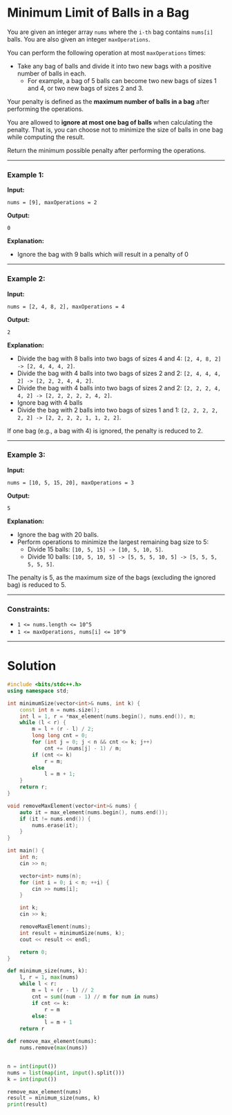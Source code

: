 # Minimum Limit of Balls in a Bag 

You are given an integer array `nums` where the `i-th` bag contains `nums[i]` balls. You are also given an integer `maxOperations`.

You can perform the following operation at most `maxOperations` times:

- Take any bag of balls and divide it into two new bags with a positive number of balls in each.
    - For example, a bag of 5 balls can become two new bags of sizes 1 and 4, or two new bags of sizes 2 and 3.

Your penalty is defined as the **maximum number of balls in a bag** after performing the operations.

You are allowed to **ignore at most one bag of balls** when calculating the penalty. That is, you can choose not to minimize the size of balls in one bag while computing the result.

Return the minimum possible penalty after performing the operations.

---

### **Example 1:**

**Input:**
```
nums = [9], maxOperations = 2
```

**Output:**
```
0
```

**Explanation:**
- Ignore the bag with 9 balls which will result in a penalty of 0

---

### **Example 2:**

**Input:**
```
nums = [2, 4, 8, 2], maxOperations = 4
```

**Output:**
```
2
```

**Explanation:**
- Divide the bag with 8 balls into two bags of sizes 4 and 4: `[2, 4, 8, 2] -> [2, 4, 4, 4, 2]`.
- Divide the bag with 4 balls into two bags of sizes 2 and 2: `[2, 4, 4, 4, 2] -> [2, 2, 2, 4, 4, 2]`.
- Divide the bag with 4 balls into two bags of sizes 2 and 2: `[2, 2, 2, 4, 4, 2] -> [2, 2, 2, 2, 2, 4, 2]`.
- Ignore bag with 4 balls
- Divide the bag with 2 balls into two bags of sizes 1 and 1: `[2, 2, 2, 2, 2, 2] -> [2, 2, 2, 2, 1, 1, 2, 2]`.

If one bag (e.g., a bag with 4) is ignored, the penalty is reduced to 2.

---

### **Example 3:**

**Input:**
```
nums = [10, 5, 15, 20], maxOperations = 3
```

**Output:**
```
5
```

**Explanation:**
- Ignore the bag with 20 balls.
- Perform operations to minimize the largest remaining bag size to 5:
  - Divide 15 balls: `[10, 5, 15] -> [10, 5, 10, 5]`.
  - Divide 10 balls: `[10, 5, 10, 5] -> [5, 5, 5, 10, 5] -> [5, 5, 5, 5, 5, 5]`.

The penalty is 5, as the maximum size of the bags (excluding the ignored bag) is reduced to 5.

---

### **Constraints:**

- `1 <= nums.length <= 10^5`
- `1 <= maxOperations, nums[i] <= 10^9`

---



# Solution

```cpp
#include <bits/stdc++.h>
using namespace std;

int minimumSize(vector<int>& nums, int k) {
    const int n = nums.size();
    int l = 1, r = *max_element(nums.begin(), nums.end()), m;
    while (l < r) {
        m = l + (r - l) / 2;
        long long cnt = 0;
        for (int j = 0; j < n && cnt <= k; j++)
            cnt += (nums[j] - 1) / m;
        if (cnt <= k)
            r = m;
        else
            l = m + 1;
    }
    return r;
}

void removeMaxElement(vector<int>& nums) {
    auto it = max_element(nums.begin(), nums.end());
    if (it != nums.end()) {
        nums.erase(it);
    }
}

int main() {
    int n;
    cin >> n;

    vector<int> nums(n);
    for (int i = 0; i < n; ++i) {
        cin >> nums[i];
    }

    int k;
    cin >> k;

    removeMaxElement(nums);
    int result = minimumSize(nums, k);
    cout << result << endl;

    return 0;
}

```

```python
def minimum_size(nums, k):
    l, r = 1, max(nums)
    while l < r:
        m = l + (r - l) // 2
        cnt = sum((num - 1) // m for num in nums)
        if cnt <= k:
            r = m
        else:
            l = m + 1
    return r

def remove_max_element(nums):
    nums.remove(max(nums))


n = int(input())
nums = list(map(int, input().split()))
k = int(input())

remove_max_element(nums)
result = minimum_size(nums, k)
print(result)

```